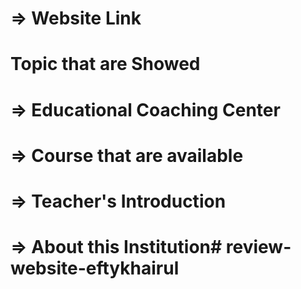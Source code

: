 # => Website Link 


# Topic that are Showed

# => Educational Coaching Center
# => Course that are available
# => Teacher's Introduction
# => About this Institution#   r e v i e w - w e b s i t e - e f t y k h a i r u l  
 